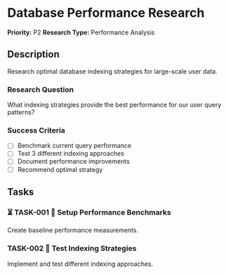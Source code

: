# Database Performance Research

**Priority:** P2
**Research Type:** Performance Analysis

## Description

Research optimal database indexing strategies for large-scale user data.

### **Research Question**

What indexing strategies provide the best performance for our user query patterns?

### **Success Criteria**

- [ ] Benchmark current query performance
- [ ] Test 3 different indexing approaches
- [ ] Document performance improvements
- [ ] Recommend optimal strategy

## Tasks

### **⏳ TASK-001** 🤖 **Setup Performance Benchmarks**

Create baseline performance measurements.

### **TASK-002** 🤖 **Test Indexing Strategies**

Implement and test different indexing approaches.
